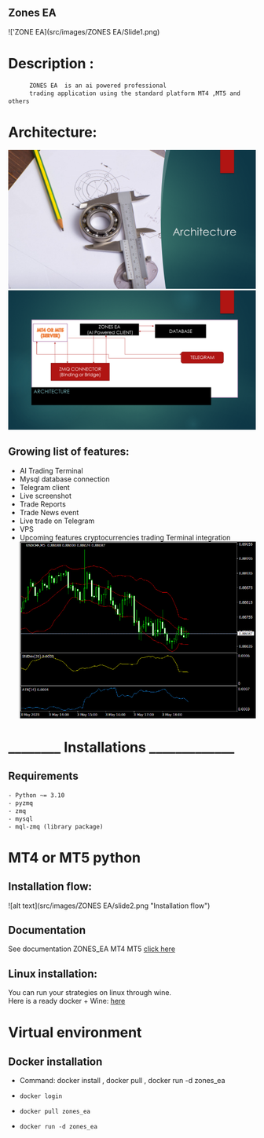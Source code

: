 ## Zones EA

!['ZONE EA](src/images/ZONES EA/Slide1.png)

# Description :

          ZONES EA  is an ai powered professional  
          trading application using the standard platform MT4 ,MT5 and others

# Architecture:

!['Architecture'](src/images/Architecture/zones_ea/Slide3.png)
!['Architecture'](src/images/Architecture/zones_ea/Slide4.png)

## Growing list of features:

- AI Trading Terminal
- Mysql database connection
- Telegram client
- Live screenshot
- Trade Reports
- Trade News event
- Live trade on Telegram
- VPS
- Upcoming features cryptocurrencies trading Terminal integration
  ![screenshot](MT4/Files/USDCHF5.gif)

# ________ Installations _____________

## Requirements

    - Python ~= 3.10
    - pyzmq
    - zmq
    - mysql
    - mql-zmq (library package)

# MT4 or MT5 python

## Installation flow:

![alt text](src/images/ZONES EA/slide2.png "Installation flow")

## Documentation

See documentation
ZONES_EA MT4 MT5 [click here](https://github.com/nguemechieu/zones_ea/blob/master/src/docs/installation.pdf)

## Linux installation:

You can run your strategies on linux through wine.    
Here is a ready docker + Wine:   [here](https://hub.docker.com//docker-wine/nguemechieu/zones_ea)

# Virtual environment

## Docker installation

- Command: docker install , docker pull , docker run -d zones_ea
-     docker login 
-     docker pull zones_ea
-     docker run -d zones_ea
